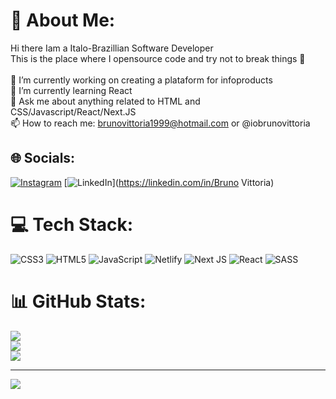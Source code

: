 # 💫 About Me:
Hi there Iam a Italo-Brazillian Software Developer <br>This is the place where I opensource code and try not to break things 🤣<br><br>🔭  I’m currently working on creating a plataform for infoproducts<br>🌱  I’m currently learning React<br>💬  Ask me about anything related to HTML and CSS/Javascript/React/Next.JS<br>📫  How to reach me: brunovittoria1999@hotmail.com or @iobrunovittoria<br>


## 🌐 Socials:
[![Instagram](https://img.shields.io/badge/Instagram-%23E4405F.svg?logo=Instagram&logoColor=white)](https://instagram.com/@iobrunovittoria) [![LinkedIn](https://img.shields.io/badge/LinkedIn-%230077B5.svg?logo=linkedin&logoColor=white)](https://linkedin.com/in/Bruno Vittoria) 

# 💻 Tech Stack:
![CSS3](https://img.shields.io/badge/css3-%231572B6.svg?style=for-the-badge&logo=css3&logoColor=white) ![HTML5](https://img.shields.io/badge/html5-%23E34F26.svg?style=for-the-badge&logo=html5&logoColor=white) ![JavaScript](https://img.shields.io/badge/javascript-%23323330.svg?style=for-the-badge&logo=javascript&logoColor=%23F7DF1E) ![Netlify](https://img.shields.io/badge/netlify-%23000000.svg?style=for-the-badge&logo=netlify&logoColor=#00C7B7) ![Next JS](https://img.shields.io/badge/Next-black?style=for-the-badge&logo=next.js&logoColor=white) ![React](https://img.shields.io/badge/react-%2320232a.svg?style=for-the-badge&logo=react&logoColor=%2361DAFB) ![SASS](https://img.shields.io/badge/SASS-hotpink.svg?style=for-the-badge&logo=SASS&logoColor=white)
# 📊 GitHub Stats:
![](https://github-readme-stats.vercel.app/api?username=brunovittoria&theme=vision-friendly-dark&hide_border=false&include_all_commits=true&count_private=false)<br/>
![](https://github-readme-streak-stats.herokuapp.com/?user=brunovittoria&theme=vision-friendly-dark&hide_border=false)<br/>
![](https://github-readme-stats.vercel.app/api/top-langs/?username=brunovittoria&theme=vision-friendly-dark&hide_border=false&include_all_commits=true&count_private=false&layout=compact)

---
[![](https://visitcount.itsvg.in/api?id=brunovittoria&icon=0&color=0)](https://visitcount.itsvg.in)

<!-- Proudly created with GPRM ( https://gprm.itsvg.in ) -->

